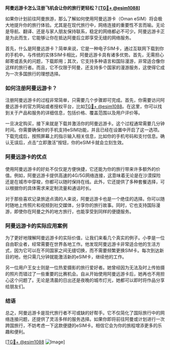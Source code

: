 **阿曼远游卡怎么注册飞机会让你的旅行更轻松？[[TG💪+ @esim1088](https://t.me/s/esim1088)]**

如果你计划前往阿曼旅游，那么了解如何使用阿曼远游卡（Oman eSIM）将会极大地提升你的旅行体验。尤其是在现代旅行中，网络连接的重要性不言而喻。无论是导航、翻译、还是与家人朋友保持联系，稳定的网络都必不可少。阿曼远游卡正是为此而生，它能够让你在抵达阿曼后立即享受无缝的网络服务。

首先，什么是阿曼远游卡？简单来说，它是一种电子SIM卡，通过互联网下载到你的手机中。与传统的实体SIM卡相比，阿曼远游卡具有诸多优势。首先，无需担心邮寄或丢失的问题，下载即用；其次，它支持多种语言和国际漫游，非常适合像你这样的旅行者。而且，它不仅限于阿曼，还支持多个国家的漫游服务，这使得它成为一次多国旅行的理想选择。

### 如何注册阿曼远游卡？

注册阿曼远游卡的过程非常简单，只需要几个步骤即可完成。首先，你需要访问阿曼远游卡的官方网站或者授权平台，比如[TG💪+ @esim1088](https://t.me/s/esim1088)。在这里，你可以找到关于产品和服务的详细信息，包括价格、覆盖范围以及用户评价等。

一旦决定购买，接下来就是下载并激活你的阿曼远游卡。这个过程通常需要几分钟时间。你需要确保你的手机支持eSIM功能，并且已经在设置中开启了这一选项。下载完成后，按照屏幕上的指示输入相关信息，比如你的手机号码和支付信息。确认无误后，点击“立即激活”按钮，你的eSIM卡就会立刻生效。

### 阿曼远游卡的优点

使用阿曼远游卡的好处不仅仅是方便快捷，它还能为你的旅行带来许多额外的价值。例如，阿曼远游卡提供高速的4G/5G网络连接，这意味着无论是在沙漠探险还是在城市中穿梭，你都可以随时保持在线。此外，它还提供了多种套餐选择，可以根据你的具体需求来定制流量和通话时长。

对于那些喜欢记录旅途点滴的人来说，阿曼远游卡也是一个绝佳的选择。你可以随时随地上传照片和视频到社交媒体，分享你的旅行故事。同时，它也支持国际漫游，即使你在阿曼之外的地方旅行，也能享受到同样的便捷服务。

### 阿曼远游卡的实际应用案例

为了更好地理解阿曼远游卡的实际价值，让我们来看几个真实的例子。小李是一位自由职业者，经常需要在世界各地工作。他发现阿曼远游卡非常适合他的生活方式，因为它可以在不同国家之间无缝切换，而不需要频繁更换SIM卡。每次到达新目的地，他只需几分钟就能激活新的eSIM卡，继续他的工作。

另一位用户王女士则是一位热爱摄影的旅行爱好者。她曾经因为无法及时上传拍摄的照片而错过了一些重要的比赛机会。自从开始使用阿曼远游卡后，她再也不用担心这个问题了。无论是清晨的日出还是夜晚的城市灯光，她都可以即时将作品分享给朋友们。

### 结语

总之，阿曼远游卡是现代旅行者不可或缺的好帮手。它不仅简化了国际旅行中的网络连接问题，还提供了灵活多样的服务选择。如果你即将前往阿曼或计划进行一次跨国旅行，不妨考虑一下这款便捷的eSIM卡。相信它会为你的旅程增添更多的乐趣和便利。

[[TG💪+ @esim1088](https://t.me/s/esim1088) ![Image](https://i.postimg.cc/4NQfJmqS/Snipaste-2025-05-13-00-14-12.png)]